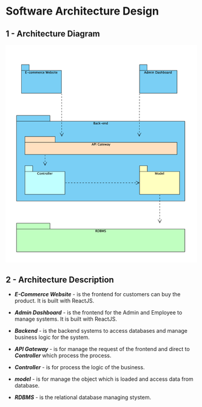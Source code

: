 # Software Architecture Design

## 1 - Architecture Diagram

![software-architecture-diagram](../img/software-architecture.png)

## 2 - Architecture Description

* ***E-Commerce Website*** - is the frontend for customers can buy the product. It is built with ReactJS.

* ***Admin Dashboard*** - is the frontend for the Admin and Employee to manage systems. It is built with ReactJS.

* ***Backend*** - is the backend systems to access databases and manage business logic for the system.

* ***API Gateway*** - is for manage the request of the frontend and direct to ***Controller*** which process the process.

* ***Controller*** - is for process the logic of the business.
* ***model*** - is for manage the object which is loaded and access data from database.
* ***RDBMS*** - is the relational database managing stystem.